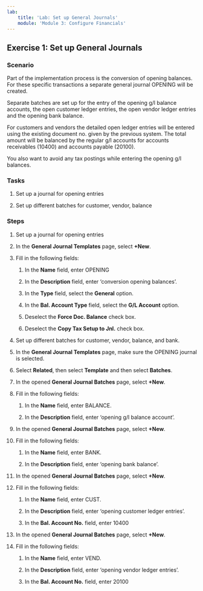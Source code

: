 ```yaml
---
lab:
    title: 'Lab: Set up General Journals'
    module: 'Module 3: Configure Financials'
---
```


## Exercise 1: Set up General Journals

### Scenario

Part of the implementation process is the conversion of opening balances. For
these specific transactions a separate general journal OPENING will be created.

Separate batches are set up for the entry of the opening g/l balance accounts,
the open customer ledger entries, the open vendor ledger entries and the opening
bank balance.

For customers and vendors the detailed open ledger entries will be entered using
the existing document no. given by the previous system. The total amount will be
balanced by the regular g/l accounts for accounts receivables (10400) and
accounts payable (20100).

You also want to avoid any tax postings while entering the opening g/l balances.

### Tasks

1.  Set up a journal for opening entries

2.  Set up different batches for customer, vendor, balance

### Steps

1.  Set up a journal for opening entries

   1.  In the **General Journal Templates** page, select **+New**.

   2.  Fill in the following fields:

       1.  In the **Name** field, enter OPENING

       2.  In the **Description** field, enter ‘conversion opening balances’.

       3.  In the **Type** field, select the **General** option.

       4.  In the **Bal. Account Type** field, select the **G/L Account**
            option.

       5.  Deselect the **Force Doc. Balance** check box.

       6.  Deselect the **Copy Tax Setup to Jnl.** check box.

2.  Set up different batches for customer, vendor, balance, and bank.

   1.  In the **General Journal Templates** page, make sure the OPENING journal
        is selected.

   2.  Select **Related**, then select **Template** and then select
        **Batches**.

   3.  In the opened **General Journal Batches** page, select **+New**.

   4.  Fill in the following fields:

       1.  In the **Name** field, enter BALANCE.

       2.  In the **Description** field, enter ‘opening g/l balance account’.

   5.  In the opened **General Journal Batches** page, select **+New**.

   6.  Fill in the following fields:

       1.  In the **Name** field, enter BANK.

       2.  In the **Description** field, enter ‘opening bank balance’.

   7.  In the opened **General Journal Batches** page, select **+New**.

   8.  Fill in the following fields:

       1.  In the **Name** field, enter CUST.

       2.  In the **Description** field, enter ‘opening customer ledger
            entries’.

       3.  In the **Bal. Account No.** field, enter 10400

   9.  In the opened **General Journal Batches** page, select **+New**.

   10. Fill in the following fields:

       1.  In the **Name** field, enter VEND.

       2.  In the **Description** field, enter ‘opening vendor ledger entries’.

       3.  In the **Bal. Account No.** field, enter 20100
